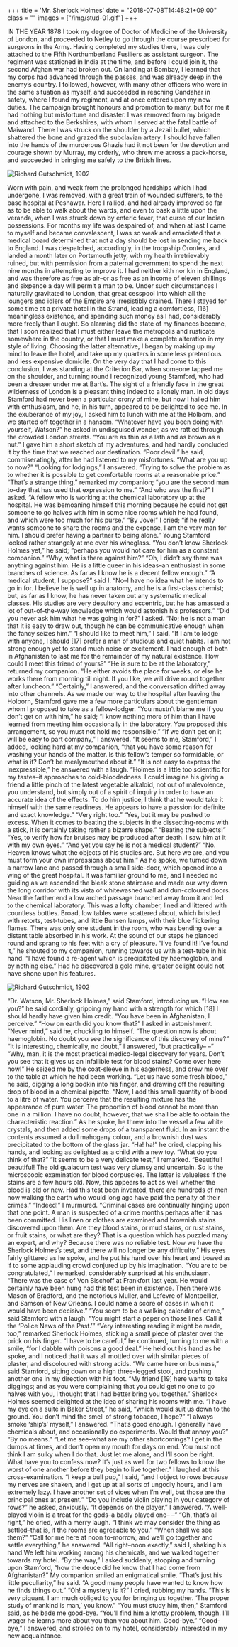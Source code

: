 +++
title = 'Mr. Sherlock Holmes'
date = "2018-07-08T14:48:21+09:00"
class = ""
images = ["/img/stud-01.gif"]
+++

IN THE YEAR 1878 I took my degree of Doctor of Medicine of the University of London, and proceeded to Netley to go through the course prescribed for surgeons in the Army. Having completed my studies there, I was duly attached to the Fifth Northumberland Fusiliers as assistant surgeon. The regiment was stationed in India at the time, and before I could join it, the second Afghan war had broken out. On landing at Bombay, I learned that my corps had advanced through the passes, and was already deep in the enemy’s country. I followed, however, with many other officers who were in the same situation as myself, and succeeded in reaching Candahar in safety, where I found my regiment, and at once entered upon my new duties.
The campaign brought honours and promotion to many, but for me it had nothing but misfortune and disaster. I was removed from my brigade and attached to the Berkshires, with whom I served at the fatal battle of Maiwand. There I was struck on the shoulder by a Jezail bullet, which shattered the bone and grazed the subclavian artery. I should have fallen into the hands of the murderous Ghazis had it not been for the devotion and courage shown by Murray, my orderly, who threw me across a pack-horse, and succeeded in bringing me safely to the British lines.

![Richard Gutschmidt, 1902](/img/stud-01.gif)

Worn with pain, and weak from the prolonged hardships which I had undergone, I was removed, with a great train of wounded sufferers, to the base hospital at Peshawar. Here I rallied, and had already improved so far as to be able to walk about the wards, and even to bask a little upon the veranda, when I was struck down by enteric fever, that curse of our Indian possessions. For months my life was despaired of, and when at last I came to myself and became convalescent, I was so weak and emaciated that a medical board determined that not a day should be lost in sending me back to England. I was despatched, accordingly, in the troopship Orontes, and landed a month later on Portsmouth jetty, with my health irretrievably ruined, but with permission from a paternal government to spend the next nine months in attempting to improve it.
I had neither kith nor kin in England, and was therefore as free as air–or as free as an income of eleven shillings and sixpence a day will permit a man to be. Under such circumstances I naturally gravitated to London, that great cesspool into which all the loungers and idlers of the Empire are irresistibly drained. There I stayed for some time at a private hotel in the Strand, leading a comfortless, [16] meaningless existence, and spending such money as I had, considerably more freely than I ought. So alarming did the state of my finances become, that I soon realized that I must either leave the metropolis and rusticate somewhere in the country, or that I must make a complete alteration in my style of living. Choosing the latter alternative, I began by making up my mind to leave the hotel, and take up my quarters in some less pretentious and less expensive domicile.
On the very day that I had come to this conclusion, I was standing at the Criterion Bar, when someone tapped me on the shoulder, and turning round I recognized young Stamford, who had been a dresser under me at Bart’s. The sight of a friendly face in the great wilderness of London is a pleasant thing indeed to a lonely man. In old days Stamford had never been a particular crony of mine, but now I hailed him with enthusiasm, and he, in his turn, appeared to be delighted to see me. In the exuberance of my joy, I asked him to lunch with me at the Holborn, and we started off together in a hansom.
“Whatever have you been doing with yourself, Watson?” he asked in undisguised wonder, as we rattled through the crowded London streets. “You are as thin as a lath and as brown as a nut.”
I gave him a short sketch of my adventures, and had hardly concluded it by the time that we reached our destination.
“Poor devil!” he said, commiseratingly, after he had listened to my misfortunes. “What are you up to now?”
“Looking for lodgings,” I answered. “Trying to solve the problem as to whether it is possible to get comfortable rooms at a reasonable price.”
“That’s a strange thing,” remarked my companion; “you are the second man to-day that has used that expression to me.”
“And who was the first?” I asked.
“A fellow who is working at the chemical laboratory up at the hospital. He was bemoaning himself this morning because he could not get someone to go halves with him in some nice rooms which he had found, and which were too much for his purse.”
“By Jove!” I cried; “if he really wants someone to share the rooms and the expense, I am the very man for him. I should prefer having a partner to being alone.”
Young Stamford looked rather strangely at me over his wineglass. “You don’t know Sherlock Holmes yet,” he said; “perhaps you would not care for him as a constant companion.”
“Why, what is there against him?”
“Oh, I didn’t say there was anything against him. He is a little queer in his ideas–an enthusiast in some branches of science. As far as I know he is a decent fellow enough.”
“A medical student, I suppose?” said I.
“No–I have no idea what he intends to go in for. I believe he is well up in anatomy, and he is a first-class chemist; but, as far as I know, he has never taken out any systematic medical classes. His studies are very desultory and eccentric, but he has amassed a lot of out-of-the-way knowledge which would astonish his professors.”
“Did you never ask him what he was going in for?” I asked.
“No; he is not a man that it is easy to draw out, though he can be communicative enough when the fancy seizes him.”
“I should like to meet him,” I said. “If I am to lodge with anyone, I should [17] prefer a man of studious and quiet habits. I am not strong enough yet to stand much noise or excitement. I had enough of both in Afghanistan to last me for the remainder of my natural existence. How could I meet this friend of yours?”
“He is sure to be at the laboratory,” returned my companion. “He either avoids the place for weeks, or else he works there from morning till night. If you like, we will drive round together after luncheon.”
“Certainly,” I answered, and the conversation drifted away into other channels.
As we made our way to the hospital after leaving the Holborn, Stamford gave me a few more particulars about the gentleman whom I proposed to take as a fellow-lodger.
“You mustn’t blame me if you don’t get on with him,” he said; “I know nothing more of him than I have learned from meeting him occasionally in the laboratory. You proposed this arrangement, so you must not hold me responsible.”
“If we don’t get on it will be easy to part company,” I answered. “It seems to me, Stamford,” I added, looking hard at my companion, “that you have some reason for washing your hands of the matter. Is this fellow’s temper so formidable, or what is it? Don’t be mealymouthed about it.”
“It is not easy to express the inexpressible,” he answered with a laugh. “Holmes is a little too scientific for my tastes–it approaches to cold-bloodedness. I could imagine his giving a friend a little pinch of the latest vegetable alkaloid, not out of malevolence, you understand, but simply out of a spirit of inquiry in order to have an accurate idea of the effects. To do him justice, I think that he would take it himself with the same readiness. He appears to have a passion for definite and exact knowledge.”
“Very right too.”
“Yes, but it may be pushed to excess. When it comes to beating the subjects in the dissecting-rooms with a stick, it is certainly taking rather a bizarre shape.”
“Beating the subjects!”
“Yes, to verify how far bruises may be produced after death. I saw him at it with my own eyes.”
“And yet you say he is not a medical student?”
“No. Heaven knows what the objects of his studies are. But here we are, and you must form your own impressions about him.” As he spoke, we turned down a narrow lane and passed through a small side-door, which opened into a wing of the great hospital. It was familiar ground to me, and I needed no guiding as we ascended the bleak stone staircase and made our way down the long corridor with its vista of whitewashed wall and dun-coloured doors. Near the farther end a low arched passage branched away from it and led to the chemical laboratory.
This was a lofty chamber, lined and littered with countless bottles. Broad, low tables were scattered about, which bristled with retorts, test-tubes, and little Bunsen lamps, with their blue flickering flames. There was only one student in the room, who was bending over a distant table absorbed in his work. At the sound of our steps he glanced round and sprang to his feet with a cry of pleasure. “I’ve found it! I’ve found it,” he shouted to my companion, running towards us with a test-tube in his hand. “I have found a re-agent which is precipitated by haemoglobin, and by nothing else.” Had he discovered a gold mine, greater delight could not have shone upon his features.

![Richard Gutschmidt, 1902](/img/stud-02.gif)

“Dr. Watson, Mr. Sherlock Holmes,” said Stamford, introducing us.
“How are you?” he said cordially, gripping my hand with a strength for which [18] I should hardly have given him credit. “You have been in Afghanistan, I perceive.”
“How on earth did you know that?” I asked in astonishment.
“Never mind,” said he, chuckling to himself. “The question now is about haemoglobin. No doubt you see the significance of this discovery of mine?”
“It is interesting, chemically, no doubt,” I answered, “but practically– –”
“Why, man, it is the most practical medico-legal discovery for years. Don’t you see that it gives us an infallible test for blood stains? Come over here now!” He seized me by the coat-sleeve in his eagerness, and drew me over to the table at which he had been working. “Let us have some fresh blood,” he said, digging a long bodkin into his finger, and drawing off the resulting drop of blood in a chemical pipette. “Now, I add this small quantity of blood to a litre of water. You perceive that the resulting mixture has the appearance of pure water. The proportion of blood cannot be more than one in a million. I have no doubt, however, that we shall be able to obtain the characteristic reaction.” As he spoke, he threw into the vessel a few white crystals, and then added some drops of a transparent fluid. In an instant the contents assumed a dull mahogany colour, and a brownish dust was precipitated to the bottom of the glass jar.
“Ha! ha!” he cried, clapping his hands, and looking as delighted as a child with a new toy. “What do you think of that?”
“It seems to be a very delicate test,” I remarked.
“Beautiful! beautiful! The old guaiacum test was very clumsy and uncertain. So is the microscopic examination for blood corpuscles. The latter is valueless if the stains are a few hours old. Now, this appears to act as well whether the blood is old or new. Had this test been invented, there are hundreds of men now walking the earth who would long ago have paid the penalty of their crimes.”
“Indeed!” I murmured.
“Criminal cases are continually hinging upon that one point. A man is suspected of a crime months perhaps after it has been committed. His linen or clothes are examined and brownish stains discovered upon them. Are they blood stains, or mud stains, or rust stains, or fruit stains, or what are they? That is a question which has puzzled many an expert, and why? Because there was no reliable test. Now we have the Sherlock Holmes’s test, and there will no longer be any difficulty.”
His eyes fairly glittered as he spoke, and he put his hand over his heart and bowed as if to some applauding crowd conjured up by his imagination.
“You are to be congratulated,” I remarked, considerably surprised at his enthusiasm.
“There was the case of Von Bischoff at Frankfort last year. He would certainly have been hung had this test been in existence. Then there was Mason of Bradford, and the notorious Muller, and Lefevre of Montpellier, and Samson of New Orleans. I could name a score of cases in which it would have been decisive.”
“You seem to be a walking calendar of crime,” said Stamford with a laugh. “You might start a paper on those lines. Call it the ‘Police News of the Past.’”
“Very interesting reading it might be made, too,” remarked Sherlock Holmes, sticking a small piece of plaster over the prick on his finger. “I have to be careful,” he continued, turning to me with a smile, “for I dabble with poisons a good deal.” He held out his hand as he spoke, and I noticed that it was all mottled over with similar pieces of plaster, and discoloured with strong acids.
“We came here on business,” said Stamford, sitting down on a high three-legged stool, and pushing another one in my direction with his foot. “My friend [19] here wants to take diggings; and as you were complaining that you could get no one to go halves with you, I thought that I had better bring you together.”
Sherlock Holmes seemed delighted at the idea of sharing his rooms with me. “I have my eye on a suite in Baker Street,” he said, “which would suit us down to the ground. You don’t mind the smell of strong tobacco, I hope?”
“I always smoke ‘ship’s’ myself,” I answered.
“That’s good enough. I generally have chemicals about, and occasionally do experiments. Would that annoy you?”
“By no means.”
“Let me see–what are my other shortcomings? I get in the dumps at times, and don’t open my mouth for days on end. You must not think I am sulky when I do that. Just let me alone, and I’ll soon be right. What have you to confess now? It’s just as well for two fellows to know the worst of one another before they begin to live together.”
I laughed at this cross-examination. “I keep a bull pup,” I said, “and I object to rows because my nerves are shaken, and I get up at all sorts of ungodly hours, and I am extremely lazy. I have another set of vices when I’m well, but those are the principal ones at present.”
“Do you include violin playing in your category of rows?” he asked, anxiously.
“It depends on the player,” I answered. “A well-played violin is a treat for the gods–a badly played one– –”
“Oh, that’s all right,” he cried, with a merry laugh. “I think we may consider the thing as settled–that is, if the rooms are agreeable to you.”
“When shall we see them?”
“Call for me here at noon to-morrow, and we’ll go together and settle everything,” he answered.
“All right–noon exactly,” said I, shaking his hand.We left him working among his chemicals, and we walked together towards my hotel.
“By the way,” I asked suddenly, stopping and turning upon Stamford, “how the deuce did he know that I had come from Afghanistan?”
My companion smiled an enigmatical smile. “That’s just his little peculiarity,” he said. “A good many people have wanted to know how he finds things out.”
“Oh! a mystery is it?” I cried, rubbing my hands. “This is very piquant. I am much obliged to you for bringing us together. ‘The proper study of mankind is man,’ you know.”
“You must study him, then,” Stamford said, as he bade me good-bye.
“You’ll find him a knotty problem, though. I’ll wager he learns more about you than you about him. Good-bye.”
“Good-bye,” I answered, and strolled on to my hotel, considerably interested in my new acquaintance.